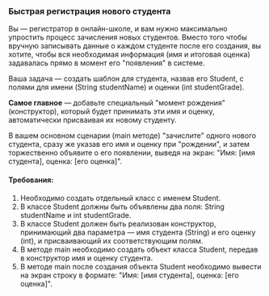 
### Быстрая регистрация нового студента

Вы — регистратор в онлайн-школе, и вам нужно максимально упростить процесс зачисления новых студентов. Вместо того чтобы вручную записывать данные о каждом студенте после его создания, вы хотите, чтобы вся необходимая информация (имя и итоговая оценка) задавалась прямо в момент его "появления" в системе.

Ваша задача — создать шаблон для студента, назвав его Student, с полями для имени (String studentName) и оценки (int studentGrade).

**Самое главное** — добавьте специальный "момент рождения" (конструктор), который будет принимать эти имя и оценку, автоматически присваивая их новому студенту.

В вашем основном сценарии (main методе) "зачислите" одного нового студента, сразу же указав его имя и оценку при "рождении", и затем торжественно объявите о его появлении, выведя на экран: "Имя: [имя студента], оценка: [его оценка]".

#### Требования:
1. Необходимо создать отдельный класс с именем Student.
2. В классе Student должны быть объявлены два поля: String studentName и int studentGrade.
3. В классе Student должен быть реализован конструктор, принимающий два параметра — имя студента (String) и его оценку (int), и присваивающий их соответствующим полям.
4. В методе main необходимо создать объект класса Student, передав в конструктор имя и оценку студента.
5. В методе main после создания объекта Student необходимо вывести на экран строку в формате: "Имя: [имя студента], оценка: [его оценка]".